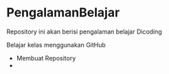 # PengalamanBelajar
Repository ini akan berisi pengalaman belajar Dicoding

Belajar kelas menggunakan GitHub
- Membuat Repository
- 
